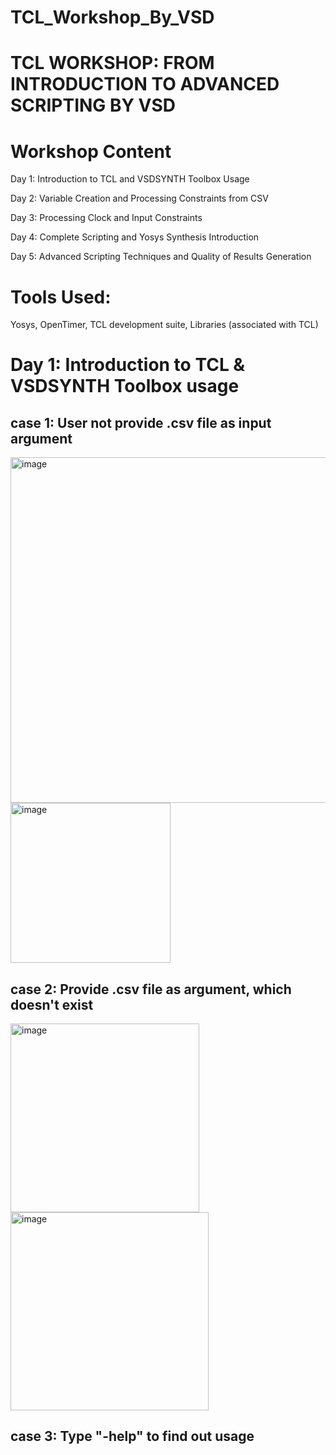 # TCL_Workshop_By_VSD
# TCL WORKSHOP: FROM INTRODUCTION TO ADVANCED SCRIPTING BY VSD

# Workshop Content

Day 1: Introduction to TCL and VSDSYNTH Toolbox Usage

Day 2: Variable Creation and Processing Constraints from CSV

Day 3: Processing Clock and Input Constraints

Day 4: Complete Scripting and Yosys Synthesis Introduction

Day 5: Advanced Scripting Techniques and Quality of Results Generation

# Tools Used:
Yosys,
OpenTimer,
TCL development suite,
Libraries (associated with TCL)

# Day 1: Introduction to TCL & VSDSYNTH Toolbox usage
## case 1: User not provide .csv file as input argument
<img width="553" alt="image" src="https://github.com/user-attachments/assets/55e5d82a-bc05-418b-a534-8ac817b78fa1" />
<img width="256" alt="image" src="https://github.com/user-attachments/assets/3aed8114-e3c7-4673-a989-eca76a50c560" />

## case 2: Provide .csv file as argument, which doesn't exist
<img width="302" alt="image" src="https://github.com/user-attachments/assets/ae861f27-7758-4722-9eee-b407d943a470" />
<img width="317" alt="image" src="https://github.com/user-attachments/assets/fdf31ab0-43e2-4205-82ce-f4467febc028" />

## case 3: Type "-help" to find out usage



